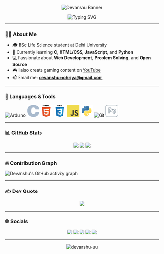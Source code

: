 <!-- Banner -->
<p align="center">
  <img src="https://mir-s3-cdn-cf.behance.net/project_modules/max_1200/81bb4b165684019.640b6038d133e.gif" alt="Devanshu Banner" />
</p>

<!-- Typing Effect -->
<p align="center">
  <img src="https://readme-typing-svg.herokuapp.com?font=Poppins&weight=500&size=25&pause=1000&width=435&lines=Hey+there%2C+I'm+Devanshu+%F0%9F%91%8B;Web+Developer+%7C+CS+Enthusiast+%7C+Student;Love+to+learn+%26+build+cool+stuff!" alt="Typing SVG" />
</p>

---

### 👨‍💻 About Me

- 🎓 BSc Life Science student at Delhi University  
- 🌱 Currently learning **C**, **HTML/CSS**, **JavaScript**, and **Python**
- 💻 Passionate about **Web Development**, **Problem Solving**, and **Open Source**
- 🎮 I also create gaming content on [YouTube](https://youtube.com/@VispotGamer)
- 📫 Email me: **devanshumohriya@gmail.com**

---

### 🧰 Languages & Tools

<p align="left">
  <img src="https://cdn.worldvectorlogo.com/logos/arduino-1.svg" alt="Arduino" width="40" height="40"/>
  <img src="https://raw.githubusercontent.com/devicons/devicon/master/icons/c/c-original.svg" alt="C" width="40" height="40"/>
  <img src="https://raw.githubusercontent.com/devicons/devicon/master/icons/html5/html5-original-wordmark.svg" alt="HTML" width="40" height="40"/>
  <img src="https://raw.githubusercontent.com/devicons/devicon/master/icons/css3/css3-original-wordmark.svg" alt="CSS" width="40" height="40"/>
  <img src="https://raw.githubusercontent.com/devicons/devicon/master/icons/javascript/javascript-original.svg" alt="JavaScript" width="40" height="40"/>
  <img src="https://raw.githubusercontent.com/devicons/devicon/master/icons/python/python-original.svg" alt="Python" width="40" height="40"/>
  <img src="https://www.vectorlogo.zone/logos/git-scm/git-scm-icon.svg" alt="Git" width="40" height="40"/>
  <img src="https://raw.githubusercontent.com/devicons/devicon/master/icons/photoshop/photoshop-line.svg" alt="Photoshop" width="40" height="40"/>
</p>

---

### 📊 GitHub Stats

<p align="center">
  <img src="https://github-readme-stats.vercel.app/api?username=Devanshu-uu&show_icons=true&theme=radical&card_width=1080" />
  <img src="https://streak-stats.demolab.com?user=Devanshu-uu&theme=radical&card_width=1080" />
  <img src="https://github-readme-stats.vercel.app/api/top-langs/?username=Devanshu-uu&layout=compact&theme=radical&card_width=1080" />
</p>

---

### 🔥 Contribution Graph

![Devanshu's GitHub activity graph](https://github-readme-activity-graph.vercel.app/graph?username=Devanshu-uu&bg_color=000000&color=00ffbf&line=38ff9c&point=ffffff&area=true&hide_border=true)

---

### ✍️ Dev Quote

<p align="center">
  <img src="https://quotes-github-readme.vercel.app/api?type=horizontal&theme=radical" />
</p>

---

### 🌐 Socials

<p align="center">
  <a href="https://instagram.com/devanshu.uu"><img src="https://img.shields.io/badge/Instagram-%23E4405F.svg?logo=Instagram&logoColor=white" /></a>
  <a href="https://linkedin.com/in/devanshumaurya"><img src="https://img.shields.io/badge/LinkedIn-%230077B5.svg?logo=linkedin&logoColor=white" /></a>
  <a href="https://pinterest.com/devanshu_uu"><img src="https://img.shields.io/badge/Pinterest-%23E60023.svg?logo=Pinterest&logoColor=white" /></a>
  <a href="https://x.com/Devanshu_uu"><img src="https://img.shields.io/badge/X-black.svg?logo=X&logoColor=white" /></a>
  <a href="https://youtube.com/@VispotGamer"><img src="https://img.shields.io/badge/YouTube-%23FF0000.svg?logo=YouTube&logoColor=white" /></a>
</p>

---

<p align="center">
  <img src="https://komarev.com/ghpvc/?username=Devanshu-uu&label=Profile%20views&color=0e75b6&style=flat" alt="devanshu-uu" />
</p>

<!-- Proudly created with ❤️ by Devanshu using GPRM (https://gprm.itsvg.in) -->
